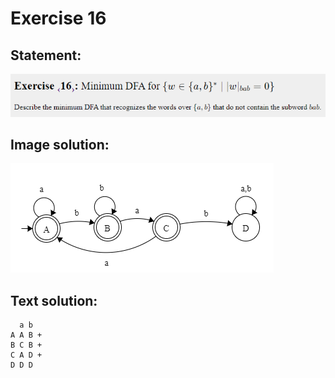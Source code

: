 # Exercise 16

## Statement:
![Statement](https://github.com/AdriCri22/Teoria-Computacion-TC-FIB/blob/main/DFA/16/Statement_16.png)

## Image solution:
![Solution](https://github.com/AdriCri22/Teoria-Computacion-TC-FIB/blob/main/DFA/16/Image_sol_16.png)

## Text solution:
      a b
    A A B +
    B C B +
    C A D +
    D D D
